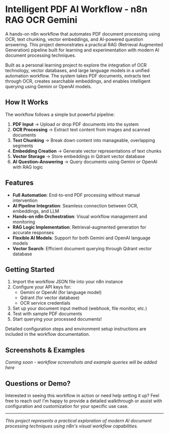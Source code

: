 # Intelligent PDF AI Workflow - n8n RAG OCR Gemini

A hands-on n8n workflow that automates PDF document processing using OCR, text chunking, vector embeddings, and AI-powered question answering. This project demonstrates a practical RAG (Retrieval Augmented Generation) pipeline built for learning and experimentation with modern AI document processing techniques.

Built as a personal learning project to explore the integration of OCR technology, vector databases, and large language models in a unified automation workflow. The system takes PDF documents, extracts text through OCR, creates searchable embeddings, and enables intelligent querying using Gemini or OpenAI models.

## How It Works

The workflow follows a simple but powerful pipeline:

1. **PDF Input** → Upload or drop PDF documents into the system
2. **OCR Processing** → Extract text content from images and scanned documents
3. **Text Chunking** → Break down content into manageable, overlapping segments
4. **Embedding Creation** → Generate vector representations of text chunks
5. **Vector Storage** → Store embeddings in Qdrant vector database
6. **AI Question-Answering** → Query documents using Gemini or OpenAI with RAG logic

## Features

- **Full Automation**: End-to-end PDF processing without manual intervention
- **AI Pipeline Integration**: Seamless connection between OCR, embeddings, and LLM
- **Hands-on n8n Orchestration**: Visual workflow management and monitoring
- **RAG Logic Implementation**: Retrieval-augmented generation for accurate responses
- **Flexible AI Models**: Support for both Gemini and OpenAI language models
- **Vector Search**: Efficient document querying through Qdrant vector database

## Getting Started

1. Import the workflow JSON file into your n8n instance
2. Configure your API keys for:
   - Gemini or OpenAI (for language model)
   - Qdrant (for vector database)
   - OCR service credentials
3. Set up your document input method (webhook, file monitor, etc.)
4. Test with sample PDF documents
5. Start querying your processed documents!

Detailed configuration steps and environment setup instructions are included in the workflow documentation.

## Screenshots & Examples

*Coming soon - workflow screenshots and example queries will be added here*

## Questions or Demo?

Interested in seeing this workflow in action or need help setting it up? Feel free to reach out! I'm happy to provide a detailed walkthrough or assist with configuration and customization for your specific use case.

---

*This project represents a practical exploration of modern AI document processing techniques using n8n's visual workflow capabilities.*

